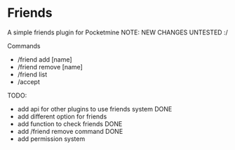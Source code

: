 # Friends
A simple friends plugin for Pocketmine
NOTE: NEW CHANGES UNTESTED :/

Commands
- /friend add [name]
- /friend remove [name]
- /friend list 
- /accept


TODO:
- add api for other plugins to use friends system DONE
- add different option for friends
- add function to check friends DONE
- add /friend remove command DONE
- add permission system
